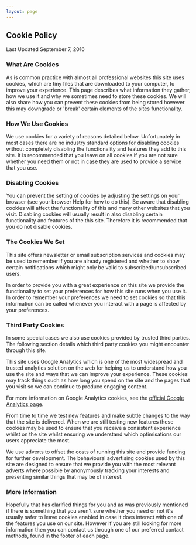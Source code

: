 ```yaml
---
layout: page
---
```


<section>
	<div class="story legal cf">
	<h1>Cookie Policy</h1>
	<p class="date">Last Updated September 7, 2016</p>
<div class="fine-print">

<h3>What Are Cookies</h3>

<p>As is common practice with almost all professional websites this site uses cookies, which are tiny files that are downloaded to your computer, to improve your experience. This page describes what information they gather, how we use it and why we sometimes need to store these cookies. We will also share how you can prevent these cookies from being stored however this may downgrade or 'break' certain elements of the sites functionality.
</p>

<h3>How We Use Cookies</h3>

<p>We use cookies for a variety of reasons detailed below. Unfortunately in most cases there are no industry standard options for disabling cookies without completely disabling the functionality and features they add to this site. It is recommended that you leave on all cookies if you are not sure whether you need them or not in case they are used to provide a service that you use.</p>

<h3>Disabling Cookies</h3>

<p>You can prevent the setting of cookies by adjusting the settings on your browser (see your browser Help for how to do this). Be aware that disabling cookies will affect the functionality of this and many other websites that you visit. Disabling cookies will usually result in also disabling certain functionality and features of the this site. Therefore it is recommended that you do not disable cookies.</p>

<h3>The Cookies We Set</h3>

<p>This site offers newsletter or email subscription services and cookies may be used to remember if you are already registered and whether to show certain notifications which might only be valid to subscribed/unsubscribed users. 

In order to provide you with a great experience on this site we provide the functionality to set your preferences for how this site runs when you use it. In order to remember your preferences we need to set cookies so that this information can be called whenever you interact with a page is affected by your preferences.</p>

<h3>Third Party Cookies</h3>

<p>In some special cases we also use cookies provided by trusted third parties. The following section details which third party cookies you might encounter through this site.</p>

<p>This site uses Google Analytics which is one of the most widespread and trusted analytics solution on the web for helping us to understand how you use the site and ways that we can improve your experience. These cookies may track things such as how long you spend on the site and the pages that you visit so we can continue to produce engaging content.</p>

<p>For more information on Google Analytics cookies, see the <a href="https://developers.google.com/analytics/resources/concepts/gaConceptsCookies">official Google Analytics page</a>.</p>

<p>From time to time we test new features and make subtle changes to the way that the site is delivered. When we are still testing new features these cookies may be used to ensure that you receive a consistent experience whilst on the site whilst ensuring we understand which optimisations our users appreciate the most.</p>

<p>We use adverts to offset the costs of running this site and provide funding for further development. The behavioural advertising cookies used by this site are designed to ensure that we provide you with the most relevant adverts where possible by anonymously tracking your interests and presenting similar things that may be of interest.</p>


<h3>More Information</h3>

<p>Hopefully that has clarified things for you and as was previously mentioned if there is something that you aren't sure whether you need or not it's usually safer to leave cookies enabled in case it does interact with one of the features you use on our site. However if you are still looking for more information then you can contact us through one of our preferred contact methods, found in the footer of each page.</p>

</div>
</div>
</section>
<div class="footer-border"></div>